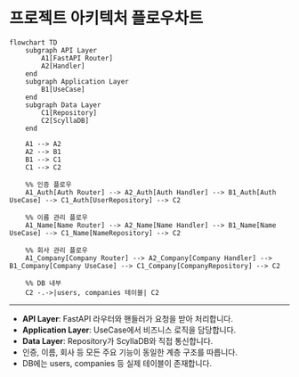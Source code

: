 # 프로젝트 아키텍처 플로우차트

```mermaid
flowchart TD
    subgraph API Layer
        A1[FastAPI Router]
        A2[Handler]
    end
    subgraph Application Layer
        B1[UseCase]
    end
    subgraph Data Layer
        C1[Repository]
        C2[ScyllaDB]
    end

    A1 --> A2
    A2 --> B1
    B1 --> C1
    C1 --> C2

    %% 인증 플로우
    A1_Auth[Auth Router] --> A2_Auth[Auth Handler] --> B1_Auth[Auth UseCase] --> C1_Auth[UserRepository] --> C2

    %% 이름 관리 플로우
    A1_Name[Name Router] --> A2_Name[Name Handler] --> B1_Name[Name UseCase] --> C1_Name[NameRepository] --> C2

    %% 회사 관리 플로우
    A1_Company[Company Router] --> A2_Company[Company Handler] --> B1_Company[Company UseCase] --> C1_Company[CompanyRepository] --> C2

    %% DB 내부
    C2 -.->|users, companies 테이블| C2
```

---

- **API Layer**: FastAPI 라우터와 핸들러가 요청을 받아 처리합니다.
- **Application Layer**: UseCase에서 비즈니스 로직을 담당합니다.
- **Data Layer**: Repository가 ScyllaDB와 직접 통신합니다.
- 인증, 이름, 회사 등 모든 주요 기능이 동일한 계층 구조를 따릅니다.
- DB에는 users, companies 등 실제 테이블이 존재합니다. 